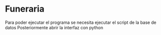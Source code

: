 # Funeraria

Para poder ejecutar el programa se necesita ejecutar el script de la base de datos
Posteriormente abrir la interfaz con python
